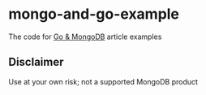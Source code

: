 # mongo-and-go-example
The code for [Go & MongoDB](https://www.mongodb.com/languages/golang)  article examples

## Disclaimer

Use at your own risk; not a supported MongoDB product
